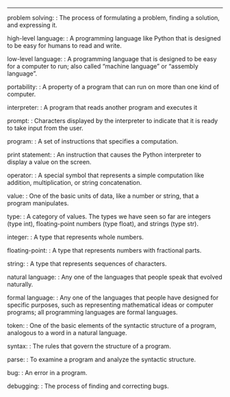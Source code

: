 --------

problem solving:
:   The process of formulating a problem, finding a solution, and expressing it.

high-level language:
:   A programming language like Python that is designed to be easy for humans to read and write.

low-level language:
:   A programming language that is designed to be easy for a computer to run; also called “machine language” or “assembly language”.

portability:
:   A property of a program that can run on more than one kind of computer.

interpreter:
:   A program that reads another program and executes it

prompt:
:   Characters displayed by the interpreter to indicate that it is ready to take input from the user.

program:
:   A set of instructions that specifies a computation.

print statement:
:   An instruction that causes the Python interpreter to display a value on the screen.

operator:
:   A special symbol that represents a simple computation like addition, multiplication, or string concatenation.

value:
:   One of the basic units of data, like a number or string, that a program manipulates.

type:
:   A category of values. The types we have seen so far are integers (type <span>int</span>), floating-point numbers (type <span>float</span>), and strings (type <span>str</span>).

integer:
:   A type that represents whole numbers.

floating-point:
:   A type that represents numbers with fractional parts.

string:
:   A type that represents sequences of characters.

natural language:
:   Any one of the languages that people speak that evolved naturally.

formal language:
:   Any one of the languages that people have designed for specific purposes, such as representing mathematical ideas or computer programs; all programming languages are formal languages.

token:
:   One of the basic elements of the syntactic structure of a program, analogous to a word in a natural language.

syntax:
:   The rules that govern the structure of a program.

parse:
:   To examine a program and analyze the syntactic structure.

bug:
:   An error in a program.

debugging:
:   The process of finding and correcting bugs.

